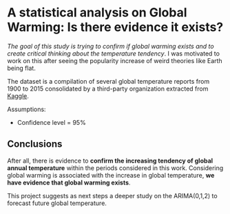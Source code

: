 # A statistical analysis on Global Warming: Is there evidence it exists?

_The goal of this study is trying to confirm if global warming exists and to create critical thinking about the temperature tendency_. I was motivated to work on this after seeing the popularity increase of weird theories like Earth being flat.

The dataset is a compilation of several global temperature reports from 1900 to 2015 consolidated by a third-party organization extracted from [Kaggle](https://www.kaggle.com/berkeleyearth/climate-change-earth-surface-temperature-data).

Assumptions:
* Confidence level  = 95%

## Conclusions

 After all, there is evidence to **confirm the increasing tendency of global annual temperature** within the periods considered in this work. Considering global warming is associated with the increase in global temperature, **we have evidence that global warming exists**.

 This project suggests as next steps a deeper study on the ARIMA(0,1,2) to forecast future global temperature.
